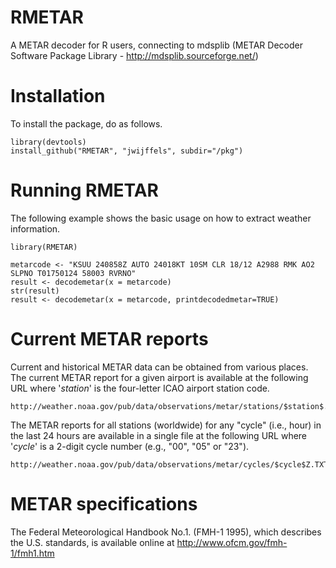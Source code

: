 RMETAR
======

A METAR decoder for R users, connecting to mdsplib (METAR Decoder Software Package Library - http://mdsplib.sourceforge.net/) 

# Installation
To install the package, do as follows.

    library(devtools)
    install_github("RMETAR", "jwijffels", subdir="/pkg")   

# Running RMETAR
The following example shows the basic usage on how to extract weather information.

    library(RMETAR)
    
    metarcode <- "KSUU 240858Z AUTO 24018KT 10SM CLR 18/12 A2988 RMK AO2 SLPNO T01750124 58003 RVRNO"
    result <- decodemetar(x = metarcode)
    str(result)
    result <- decodemetar(x = metarcode, printdecodedmetar=TRUE)
 

# Current METAR reports
Current and historical METAR data can be obtained from various places. The current METAR report for a given airport is available at the following URL where '$station$' is the four-letter ICAO airport station code.

    http://weather.noaa.gov/pub/data/observations/metar/stations/$station$.TXT

The METAR reports for all stations (worldwide) for any "cycle" (i.e., hour)  in the last 24 hours are available in a single file at the following URL where '$cycle$' is a 2-digit cycle number (e.g., "00", "05" or "23").  

    http://weather.noaa.gov/pub/data/observations/metar/cycles/$cycle$Z.TXT


# METAR specifications
The Federal Meteorological Handbook No.1. (FMH-1 1995), which describes the U.S. standards, is available online at http://www.ofcm.gov/fmh-1/fmh1.htm